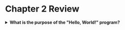 # Chapter 2 Review
<details>
    <summary><strong>What is the purpose of the "Hello, World!" program?</strong></summary>
        <p>The purpose of the "Hello, World!" program is to:</p>
        <ul>
            <li>Test the programming environment.</li>
            <li>Give an initial introduction to the "feel" of a language and how it operates.</li>
        </ul>
</details>
